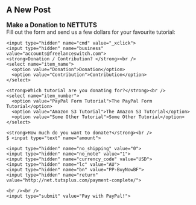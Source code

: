 ## A New Post

<p><big><b>Make a Donation to NETTUTS</b></big><br />
Fill out the form and send us a few dollars for your favourite tutorial:</p>
 
<form action="https://www.paypal.com/cgi-bin/webscr" method="post">
 
    <input type="hidden" name="cmd" value="_xclick">
    <input type="hidden" name="business" value="accounts@freelanceswitch.com">
    <strong>Donation / Contribution? </strong><br />
    <select name="item_name">
      <option value="Donation">Donation</option>
      <option value="Contribution">Contribution</option>
    </select>
 
    <strong>Which tutorial are you donating for?</strong><br />   
    <select name="item_number">
      <option value="PayPal Form Tutorial">The PayPal Form Tutorial</option>
      <option value="Amazon S3 Tutorial">The Amazon S3 Tutorial</option>
      <option value="Some Other Tutorial">Some Other Tutorial</option>
    </select>
 
    <strong>How much do you want to donate?</strong><br />
    $ <input type="text" name="amount">
 
    <input type="hidden" name="no_shipping" value="0">
    <input type="hidden" name="no_note" value="1">
    <input type="hidden" name="currency_code" value="USD">
    <input type="hidden" name="lc" value="AU">
    <input type="hidden" name="bn" value="PP-BuyNowBF">
    <input type="hidden" name="return" value="http://net.tutsplus.com/payment-complete/">
 
    <br /><br />
    <input type="submit" value="Pay with PayPal!">
 
</form>
